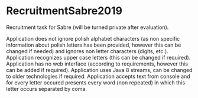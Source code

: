 # RecruitmentSabre2019
Recruitment task for Sabre (will be turned private after evaluation).

Application does not ignore polish alphabet characters (as non specific information about polish letters has been provided, however this can be changed if needed) and ignores non letter characters (digits, etc.).
Application recognizes upper case letters (this can be changed if required).
Application has no web interface (according to requirements, however this can be added if required).
Application uses Java 8 streams, can be changed to older technologies if required.
Application accepts text from console and for every letter occured presents every word (non repeated) in which this letter occurs separated by coma.  
